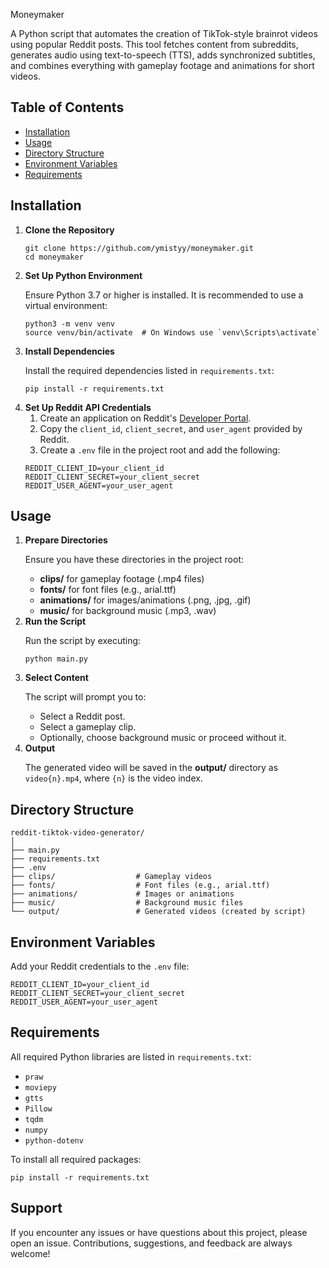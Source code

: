 Moneymaker
    <p>A Python script that automates the creation of TikTok-style brainrot videos using popular Reddit posts. This tool fetches content from subreddits, generates audio using text-to-speech (TTS), adds synchronized subtitles, and combines everything with gameplay footage and animations for short videos.</p>
    
<h2>Table of Contents</h2>
    <ul>
        <li><a href="#installation">Installation</a></li>
        <li><a href="#usage">Usage</a></li>
        <li><a href="#directory-structure">Directory Structure</a></li>
        <li><a href="#environment-variables">Environment Variables</a></li>
        <li><a href="#requirements">Requirements</a></li>
    </ul>

<h2 id="installation">Installation</h2>
    <ol>
        <li><strong>Clone the Repository</strong>
            <pre><code>git clone https://github.com/ymistyy/moneymaker.git
cd moneymaker</code></pre>
        </li>
        <li><strong>Set Up Python Environment</strong>
            <p>Ensure Python 3.7 or higher is installed. It is recommended to use a virtual environment:</p>
            <pre><code>python3 -m venv venv
source venv/bin/activate  # On Windows use `venv\Scripts\activate`</code></pre>
        </li>
        <li><strong>Install Dependencies</strong>
            <p>Install the required dependencies listed in <code>requirements.txt</code>:</p>
            <pre><code>pip install -r requirements.txt</code></pre>
        </li>
        <li><strong>Set Up Reddit API Credentials</strong>
            <ol>
                <li>Create an application on Reddit's <a href="https://www.reddit.com/prefs/apps" target="_blank">Developer Portal</a>.</li>
                <li>Copy the <code>client_id</code>, <code>client_secret</code>, and <code>user_agent</code> provided by Reddit.</li>
                <li>Create a <code>.env</code> file in the project root and add the following:</li>
            </ol>
            <pre><code>REDDIT_CLIENT_ID=your_client_id
REDDIT_CLIENT_SECRET=your_client_secret
REDDIT_USER_AGENT=your_user_agent</code></pre>
        </li>
    </ol>

<h2 id="usage">Usage</h2>
    <ol>
        <li><strong>Prepare Directories</strong>
            <p>Ensure you have these directories in the project root:</p>
            <ul>
                <li><strong>clips/</strong> for gameplay footage (.mp4 files)</li>
                <li><strong>fonts/</strong> for font files (e.g., arial.ttf)</li>
                <li><strong>animations/</strong> for images/animations (.png, .jpg, .gif)</li>
                <li><strong>music/</strong> for background music (.mp3, .wav)</li>
            </ul>
        </li>
        <li><strong>Run the Script</strong>
            <p>Run the script by executing:</p>
            <pre><code>python main.py</code></pre>
        </li>
        <li><strong>Select Content</strong>
            <p>The script will prompt you to:</p>
            <ul>
                <li>Select a Reddit post.</li>
                <li>Select a gameplay clip.</li>
                <li>Optionally, choose background music or proceed without it.</li>
            </ul>
        </li>
        <li><strong>Output</strong>
            <p>The generated video will be saved in the <strong>output/</strong> directory as <code>video{n}.mp4</code>, where <code>{n}</code> is the video index.</p>
        </li>
    </ol>

<h2 id="directory-structure">Directory Structure</h2>
<pre><code>reddit-tiktok-video-generator/
│
├── main.py
├── requirements.txt
├── .env
├── clips/                  # Gameplay videos
├── fonts/                  # Font files (e.g., arial.ttf)
├── animations/             # Images or animations
├── music/                  # Background music files
└── output/                 # Generated videos (created by script)
</code></pre>

<h2 id="environment-variables">Environment Variables</h2>
    <p>Add your Reddit credentials to the <code>.env</code> file:</p>
    <pre><code>REDDIT_CLIENT_ID=your_client_id
REDDIT_CLIENT_SECRET=your_client_secret
REDDIT_USER_AGENT=your_user_agent</code></pre>

<h2 id="requirements">Requirements</h2>
    <p>All required Python libraries are listed in <code>requirements.txt</code>:</p>
    <ul>
        <li><code>praw</code></li>
        <li><code>moviepy</code></li>
        <li><code>gtts</code></li>
        <li><code>Pillow</code></li>
        <li><code>tqdm</code></li>
        <li><code>numpy</code></li>
        <li><code>python-dotenv</code></li>
    </ul>
    <p>To install all required packages:</p>
    <pre><code>pip install -r requirements.txt</code></pre>

<h2>Support</h2>
    <p>If you encounter any issues or have questions about this project, please open an issue. Contributions, suggestions, and feedback are always welcome!</p>
    
</body>
</html>
